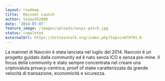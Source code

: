 ```yaml
---
layout: roadmap
title:  Mainnet Launch
author: Soopy452000
date: '2014-07-07'
feature_image: /images/uploads/navpi-patch.jpg
status: completed
externalUrl: https://bitcointalk.org/index.php?topic=679791.0
---
```


La mainnet di Navcoin è stata lanciata nel luglio del 2014. Navcoin è un progetto guidato dalla community ed è nato senza ICO e senza pre-mine. Il focus della community è stato sempre concentrata nel creare una criptovaluta privacy-centrica, proof of stake caratterizzata da grande velocità di transazione, economicità e sicurezza.
